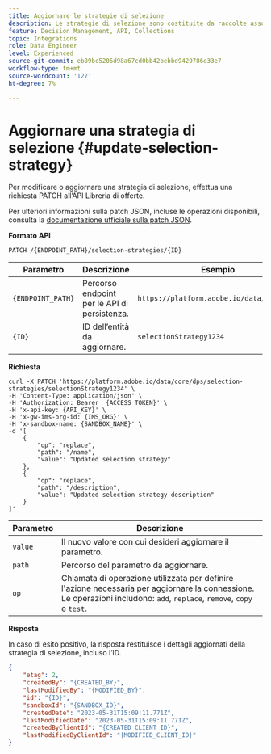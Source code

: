 ```yaml
---
title: Aggiornare le strategie di selezione
description: Le strategie di selezione sono costituite da raccolte associate a vincoli e metodi di classificazione per determinare le offerte.
feature: Decision Management, API, Collections
topic: Integrations
role: Data Engineer
level: Experienced
source-git-commit: eb89bc5205d98a67cd0bb42bebbd9429786e33e7
workflow-type: tm+mt
source-wordcount: '127'
ht-degree: 7%

---
```



# Aggiornare una strategia di selezione {#update-selection-strategy}

Per modificare o aggiornare una strategia di selezione, effettua una richiesta PATCH all’API Libreria di offerte.

Per ulteriori informazioni sulla patch JSON, incluse le operazioni disponibili, consulta la [documentazione ufficiale sulla patch JSON](http://jsonpatch.com/).

**Formato API**

```http
PATCH /{ENDPOINT_PATH}/selection-strategies/{ID}
```

| Parametro | Descrizione | Esempio |
| --------- | ----------- | ------- |
| `{ENDPOINT_PATH}` | Percorso endpoint per le API di persistenza. | `https://platform.adobe.io/data/core/dps` |
| `{ID}` | ID dell’entità da aggiornare. | `selectionStrategy1234` |

**Richiesta**

```shell
curl -X PATCH 'https://platform.adobe.io/data/core/dps/selection-strategies/selectionStrategy1234' \
-H 'Content-Type: application/json' \
-H 'Authorization: Bearer  {ACCESS_TOKEN}' \
-H 'x-api-key: {API_KEY}' \
-H 'x-gw-ims-org-id: {IMS_ORG}' \
-H 'x-sandbox-name: {SANDBOX_NAME}' \
-d '[
    {
        "op": "replace",
        "path": "/name",
        "value": "Updated selection strategy"
    },
    {
        "op": "replace",
        "path": "/description",
        "value": "Updated selection strategy description"
    }
]'
```

| Parametro | Descrizione |
| --------- | ----------- |
| `value` | Il nuovo valore con cui desideri aggiornare il parametro. |
| `path` | Percorso del parametro da aggiornare. |
| `op` | Chiamata di operazione utilizzata per definire l&#39;azione necessaria per aggiornare la connessione. Le operazioni includono: `add`, `replace`, `remove`, `copy` e `test`. |

**Risposta**

In caso di esito positivo, la risposta restituisce i dettagli aggiornati della strategia di selezione, incluso l’ID.

```json
{
    "etag": 2,
    "createdBy": "{CREATED_BY}",
    "lastModifiedBy": "{MODIFIED_BY}",
    "id": "{ID}",
    "sandboxId": "{SANDBOX_ID}",
    "createdDate": "2023-05-31T15:09:11.771Z",
    "lastModifiedDate": "2023-05-31T15:09:11.771Z",
    "createdByClientId": "{CREATED_CLIENT_ID}",
    "lastModifiedByClientId": "{MODIFIED_CLIENT_ID}"
}
```
